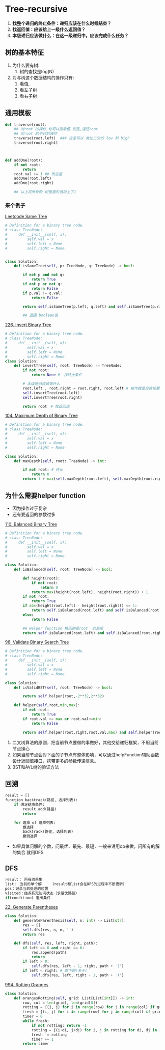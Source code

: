 # Tree-recursive

1. **找整个递归的终止条件：递归应该在什么时候结束？**
2. **找返回值：应该给上一级什么返回值？**
3. **本级递归应该做什么：在这一级递归中，应该完成什么任务？**

## 树的基本特征

1. 为什么要有树:
   1. 树的查找是log\(N\)
2. 对与树这个数据结构的操作只有:
   1. 看值,
   2. 看左子树
   3. 看右子树

## 通用模板

```python
def traverse(root):
    ## 对root 的操作,你可以提取值,判定,返还root
    ## 对root 的子代的操作
    traverse(root.left)  ### 这里可以 类比二分的 low 和 high 
    traverse(root.right)



def addOne(root):
    if not root:
        return 
    root.val += 1 ## 改这里 
    addOne(root.left)
    addOne(root.right)

    ## 以上将所有的 树里面的值加上了1
```

### 来个例子

[Leetcode Same Tree](https://leetcode.com/problems/same-tree/)

```python
# Definition for a binary tree node.
# class TreeNode:
#     def __init__(self, x):
#         self.val = x
#         self.left = None
#         self.right = None


class Solution:
    def isSameTree(self, p: TreeNode, q: TreeNode) -> bool:

        if not p and not q:
            return True
        if not p or not q:
            return False
        if p.val != q.val:
            return False

        return self.isSameTree(p.left, q.left) and self.isSameTree(p.right, q.right)

        ## 返回 boolean值
```

[226. Invert Binary Tree](https://leetcode.com/problems/invert-binary-tree/)

```python
# Definition for a binary tree node.
# class TreeNode:
#     def __init__(self, x):
#         self.val = x
#         self.left = None
#         self.right = None
class Solution:
    def invertTree(self, root: TreeNode) -> TreeNode:
        if not root:
            return None #　找终止条件

        # 本级递归应该做什么
        root.left , root.right = root.right, root.left # 操作就是交换位置 
        self.invertTree(root.left)
        self.invertTree(root.right)

        return root　# 找返回值
```

[104. Maximum Depth of Binary Tree](https://leetcode.com/problems/maximum-depth-of-binary-tree/)

```python
# Definition for a binary tree node.
# class TreeNode:
#     def __init__(self, x):
#         self.val = x
#         self.left = None
#         self.right = None

class Solution:
    def maxDepth(self, root: TreeNode) -> int:

        if not root: # 终止 
            return 0
        return 1 + max(self.maxDepth(root.left), self.maxDepth(root.right)) # 返回和操作
```

## 为什么需要helper function

* 因为操作过于复杂
* 还有要返回的参数过多

[110. Balanced Binary Tree](https://leetcode.com/problems/balanced-binary-tree/)

```python
# Definition for a binary tree node.
# class TreeNode:
#     def __init__(self, x):
#         self.val = x
#         self.left = None
#         self.right = None

class Solution:
    def isBalanced(self, root: TreeNode) -> bool:

        def height(root):
            if not root:
                return 0
            return max(height(root.left), height(root.right)) + 1
        if not root:
            return True
        if abs(height(root.left) - height(root.right)) <= 1:
            return self.isBalanced(root.left) and self.isBalanced(root.right)
        else:
            return False

        ## Helper function 换回的是root  的高度
        return self.isBalanced(root.left) and self.isBalanced(root.right)
```

[98. Validate Binary Search Tree](https://leetcode.com/problems/validate-binary-search-tree/)

```python
# Definition for a binary tree node.
# class TreeNode:
#     def __init__(self, x):
#         self.val = x
#         self.left = None
#         self.right = None

class Solution:
    def isValidBST(self, root: TreeNode) -> bool:

        return self.helper(root,-2**32,2**32)

    def helper(self,root,min,max):
        if not root:
            return True
        if root.val >= max or root.val<=min:
            return False

        return self.helper(root.right,root.val,max) and self.helper(root.left,min,root.val)
```

1. 二叉树算法的原则，把当前节点要做的事做好，其他交给递归框架，不用当前节点操心
2. 如果当前节点会对下面的子节点有整体影响，可以通过helpFunction辅助函数设计返回值接口，携带更多的参数传递信息。
3. BST和AVL树的验证方法

## 回溯

```python
result = []
function backtrack(路径, 选择列表):
    if 满足结束条件:
        result.add(路径)
        return

    for 选择 of 选择列表:
        做选择
        backtrack(路径, 选择列表)
        撤销选择
```

* 如果具体问解的个数，问最优、最先、最短，一般来讲用dp来做，问所有的解的集合 就用DFS

## DFS

```python
result： 所有结果集
list： 当前的单个解    （result和list会在DFS的过程中不断更新）
pos：记录当前处理的位置
visited：结点有无访问状态（求最优路径）
if(condition) 退出条件
```

[22. Generate Parentheses](https://leetcode.com/problems/generate-parentheses/)

```python
class Solution:
    def generateParenthesis(self, n: int) -> List[str]:
        res = []
        self.dfs(res, n, n, '')
        return res

    def dfs(self, res, left, right, path):
        if left == 0 and right == 0:
            res.append(path)
            return
        if left > 0:
            self.dfs(res, left - 1, right, path + '(')
        if left < right: # 剩下的)多于(
            self.dfs(res, left, right - 1, path + ')')
```

[994. Rotting Oranges](https://leetcode.com/problems/rotting-oranges/)

```python
class Solution:
    def orangesRotting(self, grid: List[List[int]]) -> int:
        row, col = len(grid), len(grid[0])
        rotting = {(i, j) for i in range(row) for j in range(col) if grid[i][j] == 2}
        fresh = {(i, j) for i in range(row) for j in range(col) if grid[i][j] == 1}
        timer = 0
        while fresh:
            if not rotting: return -1
            rotting = {(i+di, j+dj) for i, j in rotting for di, dj in [(0, 1), (1, 0), (0, -1), (-1, 0)] if (i+di, j+dj) in fresh}
            fresh -= rotting
            timer += 1
        return timer
```

